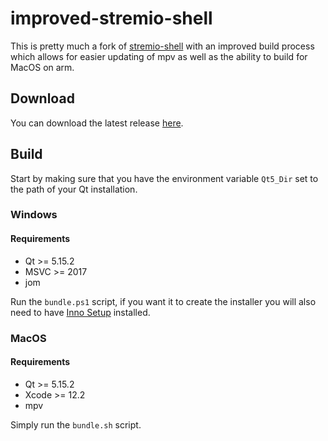 # improved-stremio-shell

This is pretty much a fork of [stremio-shell](https://github.com/stremio/stremio-shell) with an improved build process which allows for easier updating of mpv as well as the ability to build for MacOS on arm.

## Download

You can download the latest release [here](https://github.com/edde746/improved-stremio-shell/releases).

## Build

Start by making sure that you have the environment variable `Qt5_Dir` set to the path of your Qt installation.

### Windows

#### Requirements

- Qt >= 5.15.2
- MSVC >= 2017
- jom

Run the `bundle.ps1` script, if you want it to create the installer you will also need to have [Inno Setup](https://jrsoftware.org/isinfo.php) installed.

### MacOS

#### Requirements

- Qt >= 5.15.2
- Xcode >= 12.2
- mpv

Simply run the `bundle.sh` script.
